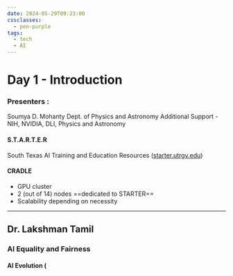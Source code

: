 ```yaml
---
date: 2024-05-29T09:23:00
cssclasses:
  - pen-purple
tags:
  - tech
  - AI
---
```

# Day 1 - Introduction
### Presenters : 
Soumya D. Mohanty
Dept. of Physics and Astronomy
Additional Support - NIH, NVIDIA, DLI, Physics and Astronomy

#### S.T.A.R.T.E.R
South Texas AI Training and Education Resources ([starter.utrgv.edu](starter.utrgv.edu))

#### CRADLE
- GPU cluster
- 2 (out of 14) nodes ==dedicated to STARTER==
- Scalability depending on necessity 

---

## Dr. Lakshman Tamil
### AI Equality and Fairness
#### AI Evolution (
